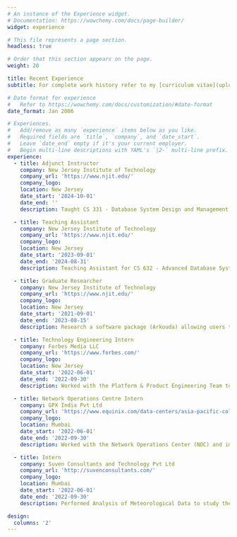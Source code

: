 ```yaml
---
# An instance of the Experience widget.
# Documentation: https://wowchemy.com/docs/page-builder/
widget: experience

# This file represents a page section.
headless: true

# Order that this section appears on the page.
weight: 20

title: Recent Experience
subtitle: For complete work history refer to my [curriculum vitae](uploads/cv.pdf).

# Date format for experience
#   Refer to https://wowchemy.com/docs/customization/#date-format
date_format: Jan 2006

# Experiences.
#   Add/remove as many `experience` items below as you like.
#   Required fields are `title`, `company`, and `date_start`.
#   Leave `date_end` empty if it's your current employer.
#   Begin multi-line descriptions with YAML's `|2-` multi-line prefix.
experience:
  - title: Adjunct Instructor
    company: New Jersey Institute of Technology
    company_url: 'https://www.njit.edu/'
    company_logo:
    location: New Jersey
    date_start: '2024-10-01'
    date_end: ''
    description: Taught CS 331 - Database System Design and Management, focusing on key concepts such as database design, SQL programming, normalization, and transaction management, providing both theoretical and practical knowledge. Developed comprehensive course materials and assessments, ensuring students gain a robust understanding of database systems and are well-prepared for real-world applications in the field.

  - title: Teaching Assistant 
    company: New Jersey Institute of Technology
    company_url: 'https://www.njit.edu/'
    company_logo:
    location: New Jersey
    date_start: '2023-09-01'
    date_end: '2024-08-31'
    description: Teaching Assistant for CS 632 - Advanced Database System Design, CS 331 - Database System Design and Management. Offering weekly consultations during dedicated office hours to address graduate student questions and provide clarifications. Additionally assessing and grading student assignments, exams, projects, and homework, ensuring timely and accurate feedback.

  - title: Graduate Researcher
    company: New Jersey Institute of Technology
    company_url: 'https://www.njit.edu/'
    company_logo:
    location: New Jersey
    date_start: '2021-09-01'
    date_end: '2023-08-15'
    description: Research a software package (Arkouda) allowing users to interactively issue massive parallel computations on distributed data using functions and syntax that mimic NumPy (the underlying computational library used in most Python data science workflows). Another objective of my work was to test how a user can experience Arkouda, do a performance comparison study and craft tutorials for Data Analytics using Arkouda.

  - title: Technology Engineering Intern
    company: Forbes Media LLC
    company_url: 'https://www.forbes.com/'
    company_logo:
    location: New Jersey
    date_start: '2022-06-01'
    date_end: '2022-09-30'
    description: Worked with the Platform & Product Engineering Team to improve the in-house Content Management System Bertie. Additionally, I collaborated with cross-functional teams using Jira and delivered well-documented work. I was also a part of developing the new Mobile Application for Forbes Daily Dozen, replacing the existing technology to drive more traffic.

  - title: Network Operations Centre Intern
    company: GPX India Pvt Ltd
    company_url: 'https://www.equinix.com/data-centers/asia-pacific-colocation/india-colocation/mumbai-data-centers/mb1'
    company_logo:
    location: Mumbai
    date_start: '2022-06-01'
    date_end: '2022-09-30'
    description: Worked with the Network Operations Center (NOC) and improved the workflow of Building Management System (BMS) by visualizing the existing Chiller Plants' data using Python.

  - title: Intern
    company: Suven Consultants and Technology Pvt Ltd
    company_url: 'http://suvenconsultants.com/'
    company_logo:
    location: Mumbai
    date_start: '2022-06-01'
    date_end: '2022-09-30'
    description: Performed Analysis of Meteorological Data to study the Influence of Global Warming on temperature and humidity. Carried out Market Basket Analysis incorporating Apriori algorithm by considering the important sale parameters. Carried out Market Basket Analysis incorporating Apriori algorithm by considering the important sale parameters. 

design:
  columns: '2'
---
```

